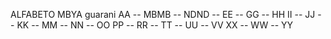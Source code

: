 ALFABETO MBYA
guarani
AA -- MBMB -- NDND -- EE -- GG -- HH
II -- JJ -- KK -- MM -- NN -- OO
PP -- RR -- TT -- UU -- VV
XX -- WW -- YY
